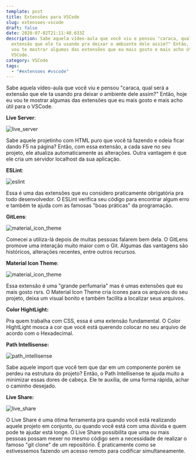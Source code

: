 ```yaml
---
template: post
title: Extensões para VSCode
slug: extensoes-vscode
draft: false
date: 2020-07-02T21:11:48.633Z
description: Sabe aquela vídeo-aula que você viu e pensou "caraca, qual será a
  extensão que ele ta usando pra deixar o ambiente dele assim?" Então, hoje eu
  vou te mostrar algumas das extensões que eu mais gosto e mais acho útil para o
  VSCode.
category: VSCode
tags:
  - "#extensoes #vscode"
---
```

Sabe aquela vídeo-aula que você viu e pensou "caraca, qual será a extensão que ele ta usando pra deixar o ambiente dele assim?" Então, hoje eu vou te mostrar algumas das extensões que eu mais gosto e mais acho útil para o VSCode.

**Live Server**:  

![live_server](/media/live_server.png)

Sabe aquele projetinho com HTML puro que você tá fazendo e odeia ficar dando F5 na página? Então, com essa extensão, a cada save no seu projeto, ele atualiza automaticamente as alterações. Outra vantagem é que ele cria um servidor localhost da sua aplicação.

**ESLint**: 

![eslint](/media/eslint.png)

Essa é uma das extensões que eu considero praticamente obrigatória pra todo desenvolvedor. O ESLint verifica seu código para encontrar algum erro e também te ajuda com as famosas "boas práticas" da programação.

**GitLens**:  

![material_icon_theme](/media/git_lens.png)

Comecei a utiliza-lá depois de muitas pessoas falarem bem dela. O GitLens promove uma interação muito maior com o Git. Algumas das vantagens são históricos, alterações recentes, entre outros recursos.

**Material Icon Theme**: 

![material_icon_theme](/media/material_icon_theme.png)

Essa extensão é uma "grande perfumaria" mas é umas extensões que eu mais gosto rsrs. 
O Material Icon Theme cria ícones para os arquivos do seu projeto, deixa um visual bonito e também facilita a localizar seus arquivos.

**Color HightLight:**

Pra quem trabalha com CSS, essa é uma extensão fundamental. O Color HightLight mosca a cor que você está querendo colocar no seu arquivo de acordo com o Hexadecimal.

**Path Intellisense:**

![path_intellisense](/media/path_intellisense.png)

Sabe aquele import que você tem que dar em um componente porém se perdeu na estrutura do projeto? Então, o Path Intellisense te ajuda muito a minimizar essas dores de cabeça. Ele te auxilia, de uma forma rápida, achar o caminho desejado.

**Live Share:**

![live_share](/media/live_share.png)

O Live Share é uma ótima ferramenta pra quando você está realizando aquele projeto em conjunto, ou quando você está com uma dúvida e quem pode te ajudar está longe. O Live Share possibilita que uma ou mais pessoas possam mexer no mesmo código sem a necessidade de realizar o famoso "git clone" de um repositório. É praticamente como se estivessemos fazendo um acesso remoto para codificar simultaneamente.